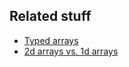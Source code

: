 ## Related stuff

* [Typed arrays](https://developer.mozilla.org/en-US/docs/Web/JavaScript/Typed_arrays)
* [2d arrays vs. 1d arrays](https://rohan-paul.github.io/javascript/2016/09/09/How_to_Emulate_a_2_Dimensional_array_in_JavaScript_into_a_1_Dimensional_array/)
